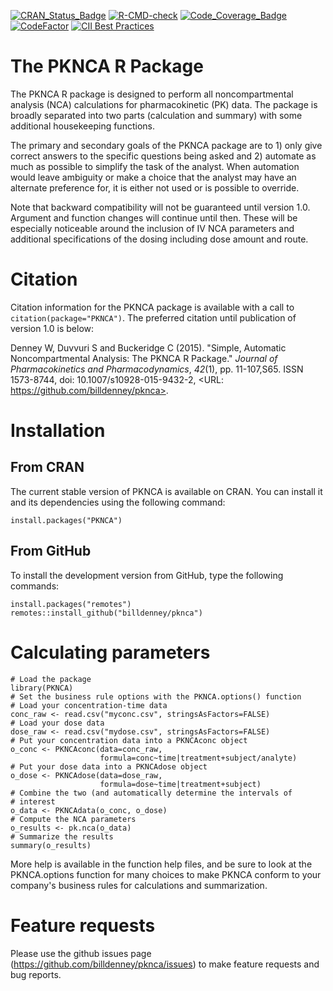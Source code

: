 <!-- badges: start -->
[![CRAN_Status_Badge](http://www.r-pkg.org/badges/version/PKNCA)](https://cran.r-project.org/package=PKNCA)
[![R-CMD-check](https://github.com/billdenney/pknca/actions/workflows/R-CMD-check.yaml/badge.svg)](https://github.com/billdenney/pknca/actions/workflows/R-CMD-check.yaml)
[![Code_Coverage_Badge](https://codecov.io/github/billdenney/pknca/coverage.svg?branch=main)](https://codecov.io/github/billdenney/pknca?branch=main)
[![CodeFactor](https://www.codefactor.io/repository/github/billdenney/pknca/badge?style=plastic)](https://www.codefactor.io/repository/github/billdenney/pknca)
[![CII Best Practices](https://bestpractices.coreinfrastructure.org/projects/2054/badge)](https://bestpractices.coreinfrastructure.org/projects/2054)
<!-- badges: end -->

The PKNCA R Package
=====

The PKNCA R package is designed to perform all noncompartmental
analysis (NCA) calculations for pharmacokinetic (PK) data.  The
package is broadly separated into two parts (calculation and summary)
with some additional housekeeping functions.

The primary and secondary goals of the PKNCA package are to 1) only
give correct answers to the specific questions being asked and 2)
automate as much as possible to simplify the task of the analyst. When
automation would leave ambiguity or make a choice that the analyst may
have an alternate preference for, it is either not used or is possible
to override.

Note that backward compatibility will not be guaranteed until version
1.0.  Argument and function changes will continue until then.  These
will be especially noticeable around the inclusion of IV NCA parameters
and additional specifications of the dosing including dose amount and
route.

# Citation

Citation information for the PKNCA package is available with a call to
`citation(package="PKNCA")`.  The preferred citation until publication
of version 1.0 is below:

Denney W, Duvvuri S and Buckeridge C (2015). "Simple, Automatic
Noncompartmental Analysis: The PKNCA R Package." _Journal of
Pharmacokinetics and Pharmacodynamics_, *42*(1), pp. 11-107,S65. ISSN
1573-8744, doi: 10.1007/s10928-015-9432-2, <URL:
https://github.com/billdenney/pknca>.

# Installation

## From CRAN

The current stable version of PKNCA is available on CRAN.  You can
install it and its dependencies using the following command:

    install.packages("PKNCA")

## From GitHub

To install the development version from GitHub, type the following commands:

    install.packages("remotes")
    remotes::install_github("billdenney/pknca")

# Calculating parameters

    # Load the package
    library(PKNCA)
    # Set the business rule options with the PKNCA.options() function
    # Load your concentration-time data
    conc_raw <- read.csv("myconc.csv", stringsAsFactors=FALSE)
    # Load your dose data
    dose_raw <- read.csv("mydose.csv", stringsAsFactors=FALSE)
    # Put your concentration data into a PKNCAconc object
    o_conc <- PKNCAconc(data=conc_raw,
                        formula=conc~time|treatment+subject/analyte)
    # Put your dose data into a PKNCAdose object
    o_dose <- PKNCAdose(data=dose_raw,
                        formula=dose~time|treatment+subject)
    # Combine the two (and automatically determine the intervals of
    # interest
    o_data <- PKNCAdata(o_conc, o_dose)
    # Compute the NCA parameters
    o_results <- pk.nca(o_data)
    # Summarize the results
    summary(o_results)

More help is available in the function help files, and be sure to look
at the PKNCA.options function for many choices to make PKNCA conform
to your company's business rules for calculations and summarization.

# Feature requests

Please use the github issues page
(https://github.com/billdenney/pknca/issues) to make feature requests
and bug reports.
